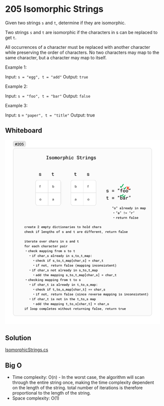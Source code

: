 # 205 Isomorphic Strings

Given two strings `s` and `t`, determine if they are isomorphic.

Two strings `s` and `t` are isomorphic if the characters in s can be replaced to get `t`.

All occurrences of a character must be replaced with another character while preserving the order of characters. No two characters may map to the same character, but a character may map to itself.

 

Example 1:

Input: `s = "egg", t = "add"`
Output: `true`


Example 2:

Input: `s = "foo", t = "bar"`
Output: `false`


Example 3:

Input: s = `"paper", t = "title"`
Output: true

## Whiteboard

![IsomorphicStrings](./img/IsomorphicStrings.png)

## Solution

[IsomorphicStrings.cs](../LeetCode/IsomorphicStrings.cs)

## Big O

- Time complexity: O(n) - In the worst case, the algorithm will scan through the entire string once, making the time complexity dependent on the length of the string. total number of iterations is therefore proportional to the length of the string.
- Space complexity: O(1)